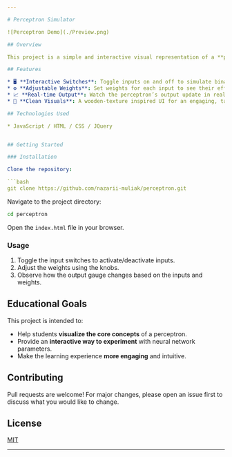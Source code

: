 ```yaml
---

# Perceptron Simulator

![Perceptron Demo](./Preview.png)

## Overview

This project is a simple and interactive visual representation of a **perceptron**, designed as a teaching tool for students learning about the basics of neural networks and machine learning. The simulator demonstrates how a perceptron processes inputs, applies weights, and produces an output in a user-friendly and visual way.

## Features

* 🖥️ **Interactive Switches**: Toggle inputs on and off to simulate binary inputs to the perceptron.
* ⚙️ **Adjustable Weights**: Set weights for each input to see their effect on the output.
* 📈 **Real-time Output**: Watch the perceptron’s output update in real time, displayed on an analog gauge.
* 🎨 **Clean Visuals**: A wooden-texture inspired UI for an engaging, tangible feel.

## Technologies Used

* JavaScript / HTML / CSS / JQuery


## Getting Started

### Installation

Clone the repository:

```bash
git clone https://github.com/nazarii-muliak/perceptron.git
```

Navigate to the project directory:

```bash
cd perceptron
```

Open the `index.html` file in your browser.

### Usage

1. Toggle the input switches to activate/deactivate inputs.
2. Adjust the weights using the knobs.
3. Observe how the output gauge changes based on the inputs and weights.

## Educational Goals

This project is intended to:

* Help students **visualize the core concepts** of a perceptron.
* Provide an **interactive way to experiment** with neural network parameters.
* Make the learning experience **more engaging** and intuitive.

## Contributing

Pull requests are welcome! For major changes, please open an issue first to discuss what you would like to change.

## License

[MIT](LICENSE)

---
```

